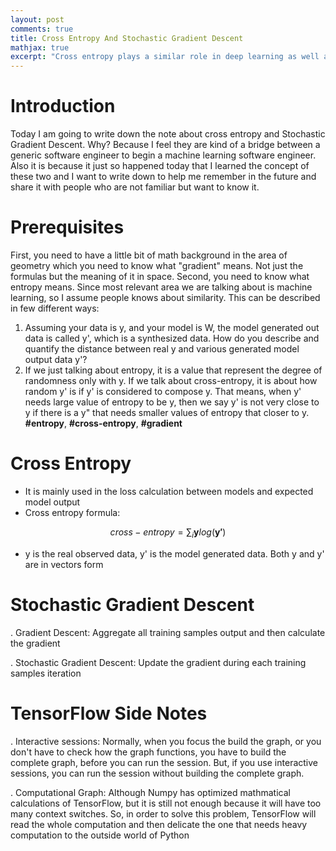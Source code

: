 ```yaml
---
layout: post
comments: true
title: Cross Entropy And Stochastic Gradient Descent
mathjax: true
excerpt: "Cross entropy plays a similar role in deep learning as well as square root error loss function"
---
```

# Introduction
Today I am going to write down the note about cross entropy and Stochastic Gradient Descent. Why? Because I feel they are kind of a bridge between a generic software engineer to begin a machine learning software engineer. Also it is because it just so happened today that I learned the concept of these two and I want to write down to help me remember in the future and share it with people who are not familiar but want to know it.

# Prerequisites
First, you need to have a little bit of math background in the area of geometry which you need to know what "gradient" means. Not just the formulas but the meaning of it in space. Second, you need to know what entropy means. Since most relevant area we are talking about is machine learning, so I assume people knows about similarity. This can be described in few different ways:
1. Assuming your data is y, and your model is W, the model generated out data is called y', which is a synthesized data. How do you describe and quantify the distance between real y and various generated model output data y'?
2. If we just talking about entropy, it is a value that represent the degree of randomness only with y. If we talk about cross-entropy, it is about how random y' is if y' is considered to compose y. That means, when y' needs large value of entropy to be y, then we say y' is not very close to y if there is a y" that needs smaller values of entropy that closer to y.
__#entropy__, __#cross-entropy__, __#gradient__

# Cross Entropy
* It is mainly used in the loss calculation between models and expected model output
* Cross entropy formula:

$$ cross-entropy = \sum_i \mathbf{y}log(\mathbf{y'}) $$

* y is the real observed data, y' is the model generated data. Both y and y' are in vectors form

# Stochastic Gradient Descent
. Gradient Descent: Aggregate all training samples output and then calculate the gradient

. Stochastic Gradient Descent: Update the gradient during each training samples iteration

# TensorFlow Side Notes
. Interactive sessions: Normally, when you focus the build the graph, or you don't have to check how the graph functions, you have to build the complete graph, before you can run the session. But, if you use interactive sessions, you can run the session without building the complete graph.

. Computational Graph: Although Numpy has optimized mathmatical calculations of TensorFlow, but it is still not enough because it will have too many context switches. So, in order to solve this problem, TensorFlow will read the whole computation and then delicate the one that needs heavy computation to the outside world of Python
